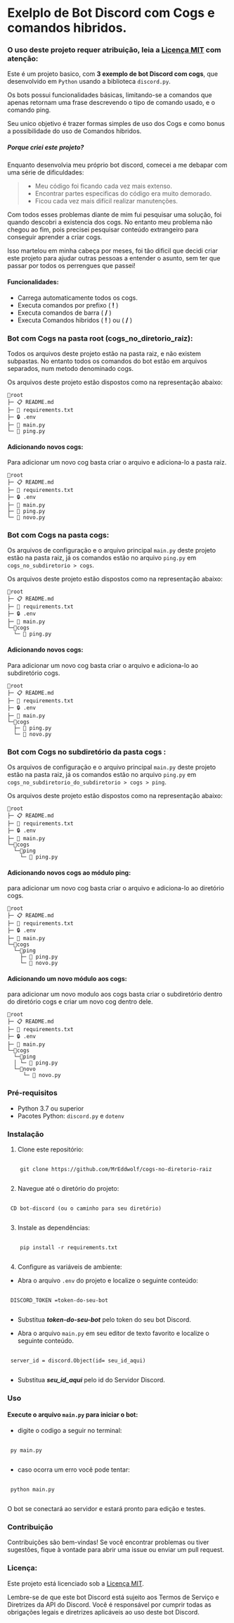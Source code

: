 # Exelplo de Bot Discord com Cogs e comandos hibridos.

### O uso deste projeto requer atribuição, leia a [Licença MIT](https://github.com/MrEddwolf/bot_discord_com_cogs/blob/main/lisense.md) com atenção:

Este é um projeto basico, com **3 exemplo de bot Discord com cogs**, que desenvolvido em `Python` usando a biblioteca `discord.py`.

Os bots possui funcionalidades básicas, limitando-se a comandos que apenas retornam uma frase descrevendo o tipo de comando usado, e o comando ping.

Seu unico objetivo é trazer formas simples de uso dos Cogs e como bonus a possibilidade do uso de Comandos hibridos.

##### Porque criei este projeto?

Enquanto desenvolvia meu próprio bot discord, comecei a me debapar com uma série de dificuldades:

>- Meu código foi ficando cada vez mais extenso.
>- Encontrar partes especificas do código era muito demorado.
>- Ficou cada vez mais difícil realizar manutenções.

Com todos esses problemas diante de mim fui pesquisar uma solução, foi quando descobri a existencia dos cogs. No entanto meu problema não chegou ao fim, pois precisei pesquisar conteúdo extrangeiro para conseguir aprender a criar cogs.

Isso martelou em minha cabeça por meses, foi tão dificil que decidi criar este projeto para ajudar outras pessoas a entender o asunto, sem ter que passar por todos os perrengues que passei!

#### Funcionalidades:

- Carrega automaticamente todos os cogs.
- Executa comandos por prefixo ( **!** )
- Executa comandos de barra ( **/** )
- Executa Comandos hibridos ( **!** ) ou ( **/** )

### Bot com Cogs na pasta root (cogs_no_diretorio_raiz):

Todos os arquivos deste projeto estão na pasta raiz, e não existem subpastas. No entanto todos os comandos do bot estão em arquivos separados, num metodo denominado cogs.

Os arquivos deste projeto estão dispostos como na representação abaixo:

    📁root  
    ├─ 📋 README.md  
    ├─ 📄 requirements.txt  
    ├─ 🔒 .env  
    ├─ 🐍 main.py  
    └─ 🐍 ping.py  

#### Adicionando novos cogs:

 Para adicionar um novo cog basta criar o arquivo e adiciona-lo a pasta raiz.

    📁root  
    ├─ 📋 README.md  
    ├─ 📄 requirements.txt  
    ├─ 🔒 .env  
    ├─ 🐍 main.py  
    ├─ 🐍 ping.py 
    └─ 🐍 novo.py 

### Bot com Cogs na pasta cogs:

Os arquivos de configuração e o arquivo principal `main.py` deste projeto estão na pasta raiz, já os comandos estão no arquivo `ping.py` em `cogs_no_subdiretorio > cogs`.

Os arquivos deste projeto estão dispostos como na representação abaixo:

    📁root  
    ├─ 📋 README.md  
    ├─ 📄 requirements.txt  
    ├─ 🔒 .env  
    ├─ 🐍 main.py  
    └─📁cogs 
      └─ 🐍 ping.py

#### Adicionando novos cogs:

Para adicionar um novo cog basta criar o arquivo e adiciona-lo ao subdiretório cogs.

    📁root  
    ├─ 📋 README.md  
    ├─ 📄 requirements.txt  
    ├─ 🔒 .env  
    ├─ 🐍 main.py  
    └─📁cogs 
      ├─ 🐍 ping.py
      └─ 🐍 novo.py

### Bot com Cogs no subdiretório da pasta cogs :

Os arquivos de configuração e o arquivo principal `main.py` deste projeto estão na pasta raiz, já os comandos estão no arquivo `ping.py` em `cogs_no_subdiretorio_do_subdiretorio > cogs > ping`.

Os arquivos deste projeto estão dispostos como na representação abaixo:

    📁root  
    ├─ 📋 README.md  
    ├─ 📄 requirements.txt  
    ├─ 🔒 .env  
    ├─ 🐍 main.py  
    └─📁cogs
      └─📁ping
        └─ 🐍 ping.py

#### Adicionando novos cogs ao módulo ping:

 para adicionar um novo cog basta criar o arquivo e adiciona-lo ao diretório cogs.

    📁root  
    ├─ 📋 README.md  
    ├─ 📄 requirements.txt  
    ├─ 🔒 .env  
    ├─ 🐍 main.py  
    └─📁cogs
      └─📁ping
        ├─ 🐍 ping.py 
        └─ 🐍 novo.py

#### Adicionando um novo módulo aos cogs:

 para adicionar um novo modulo aos cogs basta criar o subdiretório dentro do diretório cogs e criar um novo cog dentro dele.

    📁root  
    ├─ 📋 README.md  
    ├─ 📄 requirements.txt  
    ├─ 🔒 .env  
    ├─ 🐍 main.py  
    └─📁cogs
      └─📁ping
      │ └─ 🐍 ping.py
      └─📁novo
         └─ 🐍 novo.py


### Pré-requisitos

- Python 3.7 ou superior
- Pacotes Python: `discord.py` e `dotenv`

### Instalação

1. Clone este repositório:

<pre>
  <code>
    <span>git clone https://github.com/MrEddwolf/cogs-no-diretorio-raiz</span>
  </code>
</pre>

2. Navegue até o diretório do projeto:

<pre class="code">
  <code>
 <span>CD bot-discord (ou o caminho para seu diretório)</span>
  </code>
</pre>

3. Instale as dependências:

<pre>
  <code>
    <span>pip install -r requirements.txt</span>
  </code>
</pre>

4. Configure as variáveis de ambiente:

- Abra o arquivo `.env` do projeto e localize o seguinte conteúdo:

<pre>
  <code>
 <span>DISCORD_TOKEN =token-do-seu-bot</span>
  </code>
</pre>

- Substitua ***token-do-seu-bot*** pelo token do seu bot Discord.

- Abra o arquivo `main.py` em seu editor de texto favorito e localize o seguinte conteúdo.

<pre>
  <code>
 <span>server_id = discord.Object(id= seu_id_aqui)
  </code>
</pre>

- Substitua ***seu_id_aqui*** pelo id do Servidor Discord.

### Uso

#### Execute o arquivo `main.py` para iniciar o bot:

- digite o codigo a seguir no terminal:

<pre>
  <code>
 <span>py main.py</span>
  </code>
</pre>

- caso ocorra um erro  você pode tentar:

<pre>
  <code>
 <span>python main.py</span>
  </code>
</pre>

O bot se conectará ao servidor e estará pronto para edição e testes.

### Contribuição

Contribuições são bem-vindas! Se você encontrar problemas ou tiver sugestões, fique à vontade para abrir uma issue ou enviar um pull request.

### Licença: 

Este projeto está licenciado sob a [Licença MIT](https://github.com/MrEddwolf/bot_discord_com_cogs/blob/main/lisense.md).

Lembre-se de que este bot Discord está sujeito aos Termos de Serviço e Diretrizes da API do Discord. Você é responsável por cumprir todas as obrigações legais e diretrizes aplicáveis ao uso deste bot Discord.
